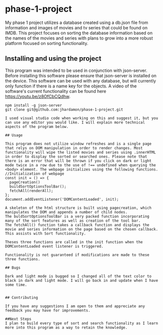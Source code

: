 # phase-1-project

My phase 1 project utilizes a database created using a db.json file from information and images of movies and tv series that could be found on IMDB. This project focuses on sorting the database information based on the names of the movies and series with plans to grow into a more robust platform focused on sorting functionality.

## Installing and using the project
This program was intended to be used in conjunction with json-server. Before installing this software please ensure that json-server is installed on the device. 
This software can be used with any database, but will currently only function if there is a name key for the objects. A video of the software's current functionality can be found here https://youtu.be/z8OfCbCQdhw.

```linux
npm install -g json-server
git clone git@github.com:jhardamon/phase-1-project.git

I used visual studio code when working on this and suggest it, but you can use any editor you would like. I will explain more technical aspects of the program below.

## Usage

This program does not utilize window refreshes and is a single page that relys on DOM manipulation in order to render changes. Most functionality will wipe the listed movies and series using .innerHTML in order to display the sorted or searched ones. Please note that there is an error that will be thrown if you click on dark or light mode twice in a row due to the use of !== undefined when querying the <body> element. The webpage initializes using the following functions.
//Initialization of webpage
const init = () => {
  pageCreation()
  buildSortOptionsToolBar();
  fetchAll(renderAll);
};
document.addEventListener('DOMContentLoaded', init);

A skeleton of the html structure is built using pagecreation, which manipulates the DOM and appends a number of child nodes. 
The buldSortOptionsToolBar is a very packed function incorporating many of the sort features as well as creation of the tool bar. 
The fetchAll() function takes a callback function and displays the movie and series information on the page based on the chosen callback. This assists with Sort functionality.

Theses three functions are called in the init function when the DOMContentLoaded event listener is triggered.

Functionality is not guaranteed if modifications are made to these three functions.

## Bugs

Dark and light mode is bugged so I changed all of the text color to black in dark and light mode. I will go back in and update when I have some time.


## Contributing

If you have any suggestions I am open to them and appreciate any feedback you may have for improvements.

##Next Steps
I plan to build every type of sort and search functionality as I learn more into this program as a way to retain the knowledge.
